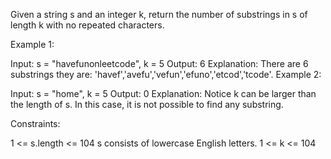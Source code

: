Given a string s and an integer k, return the number of substrings in s of length k with no repeated characters.

 

Example 1:

Input: s = "havefunonleetcode", k = 5
Output: 6
Explanation: There are 6 substrings they are: 'havef','avefu','vefun','efuno','etcod','tcode'.
Example 2:

Input: s = "home", k = 5
Output: 0
Explanation: Notice k can be larger than the length of s. In this case, it is not possible to find any substring.
 

Constraints:

1 <= s.length <= 104
s consists of lowercase English letters.
1 <= k <= 104